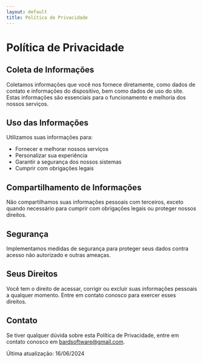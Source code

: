 ```yaml
---
layout: default
title: Política de Privacidade
---
```


# Política de Privacidade

## Coleta de Informações

Coletamos informações que você nos fornece diretamente, como dados de contato e informações do dispositivo, bem como dados de uso do site. Estas informações são essenciais para o funcionamento e melhoria dos nossos serviços.

## Uso das Informações

Utilizamos suas informações para:
- Fornecer e melhorar nossos serviços
- Personalizar sua experiência
- Garantir a segurança dos nossos sistemas
- Cumprir com obrigações legais

## Compartilhamento de Informações

Não compartilhamos suas informações pessoais com terceiros, exceto quando necessário para cumprir com obrigações legais ou proteger nossos direitos.

## Segurança

Implementamos medidas de segurança para proteger seus dados contra acesso não autorizado e outras ameaças.

## Seus Direitos

Você tem o direito de acessar, corrigir ou excluir suas informações pessoais a qualquer momento. Entre em contato conosco para exercer esses direitos.

## Contato

Se tiver qualquer dúvida sobre esta Política de Privacidade, entre em contato conosco em [bardsoftware@gmail.com](mailto:bardsoftware@gmail.com).

Última atualização: 16/06/2024
